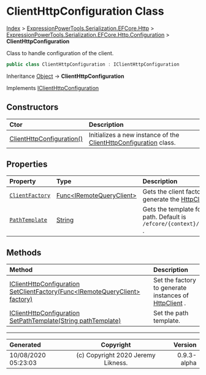 ﻿# ClientHttpConfiguration Class

[Index](../index.md) > [ExpressionPowerTools.Serialization.EFCore.Http](ExpressionPowerTools.Serialization.EFCore.Http.a.md) > [ExpressionPowerTools.Serialization.EFCore.Http.Configuration](ExpressionPowerTools.Serialization.EFCore.Http.Configuration.n.md) > **ClientHttpConfiguration**

Class to handle configuration of the client.

```csharp
public class ClientHttpConfiguration : IClientHttpConfiguration
```

Inheritance [Object](https://docs.microsoft.com/dotnet/api/system.object) → **ClientHttpConfiguration**

Implements  [IClientHttpConfiguration](ExpressionPowerTools.Serialization.EFCore.Http.Signatures.IClientHttpConfiguration.i.md) 

## Constructors

| Ctor | Description |
| :-- | :-- |
| [ClientHttpConfiguration()](ExpressionPowerTools.Serialization.EFCore.Http.Configuration.ClientHttpConfiguration.ctor.md#clienthttpconfiguration) | Initializes a new instance of the [ClientHttpConfiguration](ExpressionPowerTools.Serialization.EFCore.Http.Configuration.ClientHttpConfiguration.cs.md) class. |
## Properties

| Property | Type | Description |
| :-- | :-- | :-- |
| [`ClientFactory`](ExpressionPowerTools.Serialization.EFCore.Http.Configuration.ClientHttpConfiguration.ClientFactory.prop.md) | [Func&lt;IRemoteQueryClient>](https://docs.microsoft.com/dotnet/api/system.func-1) | Gets the client factory to generate the [HttpClient](https://docs.microsoft.com/dotnet/api/system.net.http.httpclient) . |
| [`PathTemplate`](ExpressionPowerTools.Serialization.EFCore.Http.Configuration.ClientHttpConfiguration.PathTemplate.prop.md) | [String](https://docs.microsoft.com/dotnet/api/system.string) | Gets the template for the server path. Default is `/efcore/{context}/{collection}` . |

## Methods

| Method | Description |
| :-- | :-- |
| [IClientHttpConfiguration SetClientFactory(Func&lt;IRemoteQueryClient> factory)](ExpressionPowerTools.Serialization.EFCore.Http.Configuration.ClientHttpConfiguration.SetClientFactory.m.md) | Set the factory to generate instances of [HttpClient](https://docs.microsoft.com/dotnet/api/system.net.http.httpclient) . |
| [IClientHttpConfiguration SetPathTemplate(String pathTemplate)](ExpressionPowerTools.Serialization.EFCore.Http.Configuration.ClientHttpConfiguration.SetPathTemplate.m.md) | Set the path template. |

---

| Generated | Copyright | Version |
| :-- | :-: | --: |
| 10/08/2020 05:23:03 | (c) Copyright 2020 Jeremy Likness. | 0.9.3-alpha |
